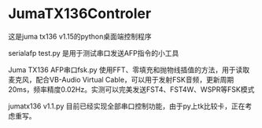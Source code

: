 # JumaTX136Controler
这是juma tx136 v1.15的python桌面端控制程序

serialafp test.py 是用于测试串口发送AFP指令的小工具

Juma TX136 AFP串口fsk.py 使用FFT、零填充和抛物线插值的方法，用于读取麦克风，配合VB-Audio Virtual Cable，可以用于发射FSK音频，更新周期20ms，频率精度0.02Hz。实测可以完美发送FST4、FST4W、WSPR等FSK模式

jumatx136 v1.1.py 目前已经实现全部串口控制功能，由于py上tk比较卡，正在考虑重写。
